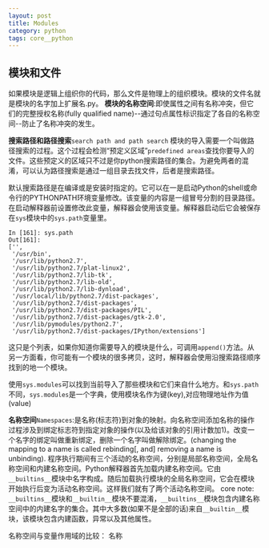 ```yaml
---
layout: post
title: Modules
category: python
tags: core__python
---
```

## 模块和文件
如果模块是逻辑上组织你的代码，那么文件是物理上的组织模块。模块的文件名就是模块的名字加上扩展名.py。
**模块的名称空间**:即使属性之间有名称冲突，但它们的完整授权名称(fully qualified name)--通过句点属性标识指定了各自的名称空间--防止了名称冲突的发生。

**搜索路径和路径搜索**`search path and path search`
模块的导入需要一个叫做路径搜索的过程。这个过程会检测“预定义区域”`predefined areas`查找你要导入的文件。这些预定义的区域只不过是你python搜索路径的集合。为避免两者的混淆，可以认为路径搜索是通过一组目录去找文件，后者是搜索路径。

默认搜索路径是在编译或是安装时指定的。它可以在一是启动Python的shell或命令行的PYTHONPATH环境变量修改。该变量的内容是一组冒号分割的目录路径。在启动解释器前设置修改此变量，解释器会使用该变量。解释器启动后它会被保存在`sys`模块中的`sys.path`变量里。
```
In [161]: sys.path
Out[161]: 
['',
 '/usr/bin',
 '/usr/lib/python2.7',
 '/usr/lib/python2.7/plat-linux2',
 '/usr/lib/python2.7/lib-tk',
 '/usr/lib/python2.7/lib-old',
 '/usr/lib/python2.7/lib-dynload',
 '/usr/local/lib/python2.7/dist-packages',
 '/usr/lib/python2.7/dist-packages',
 '/usr/lib/python2.7/dist-packages/PIL',
 '/usr/lib/python2.7/dist-packages/gtk-2.0',
 '/usr/lib/pymodules/python2.7',
 '/usr/lib/python2.7/dist-packages/IPython/extensions']
```
这只是个列表，如果你知道你需要导入的模块是什么，可调用`append()`方法。从另一方面看，你可能有一个模块的很多拷贝，这时，解释器会使用沿搜索路径顺序找到的地一个模块。

使用`sys.modules`可以找到当前导入了那些模块和它们来自什么地方。和`sys.path`不同，`sys.modules`是一个字典，使用模块名作为键(key),对应物理地址作为值(value)

**名称空间**`Namespaces`:是名称(标志符)到对象的映射。向名称空间添加名称的操作过程涉及到绑定标志符到指定对象的操作(以及给该对象的引用计数加1)。改变一个名字的绑定叫做重新绑定，删除一个名字叫做解除绑定。(changing the mapping to a name is called rebinding[, and] removing a name is unbinding).
程序执行期间有三个活动的名称空间，分别是局部名称空间，全局名称空间和内建名称空间。Python解释器首先加载内建名称空间。它由`__builtins__`模块中名字构成。随后加载执行模块的全局名称空间，它会在模块开始执行后变为活动名称空间。这样我们就有了两个活动名称空间。
core note: `__builtins__`模块和`__builtin__`模块不要混淆，`__builtins__`模块包含内建名称空间中的内建名字的集合。其中大多数(如果不是全部的话)来自`__builtin__`模块，该模块包含内建函数，异常以及其他属性。

名称空间与变量作用域的比较： 名称

